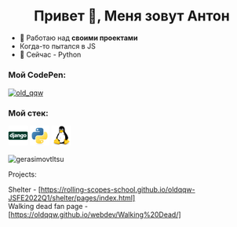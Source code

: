 <h1 align="center">Привет 👋, Меня зовут Антон</h1>

- 🔭 Работаю над **своими проектами**
- Когда-то пытался в JS
- 🌱 Сейчас - Python

<h3 align="left">Мой CodePen:</h3>
<p align="left">
<a href="https://codepen.io/old_qqw" target="blank"><img align="center" src="https://raw.githubusercontent.com/rahuldkjain/github-profile-readme-generator/master/src/images/icons/Social/codepen.svg" alt="old_qqw" height="30" width="40" /></a>
</p>

<p align="center">

<h3 align="left">Мой стек:</h3>
<img src="https://raw.githubusercontent.com/devicons/devicon/master/icons/django/django-original.svg" alt="django" width="40" height="40"/></a>
<img src="https://raw.githubusercontent.com/devicons/devicon/master/icons/python/python-original.svg" alt="python" width="40" height="40"/></a>
<a href="https://www.linux.org/" target="_blank" rel="noreferrer"> <img src="https://raw.githubusercontent.com/devicons/devicon/master/icons/linux/linux-original.svg" alt="linux" width="40" height="40"/> </a>
</p>

<p><img align="center" src="https://github-readme-stats.vercel.app/api/top-langs?username=gerasimovtltsu&show_icons=true&locale=en&layout=compact" alt="gerasimovtltsu" /></p>

Projects: 

Shelter - [https://rolling-scopes-school.github.io/oldqqw-JSFE2022Q1/shelter/pages/index.html] <br/>
Walking dead fan page - [https://oldqqw.github.io/webdev/Walking%20Dead/]
